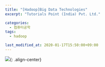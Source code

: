```yaml
---
title: "[Hadoop]Big Data Technologies"
excerpt: "Tutorials Point (India) Pvt. Ltd."

categories:
  - 컴퓨터공학
tags:
  - hadoop

last_modified_at: 2020-01-17T15:50:00+09:00
---
```


![](https://eliotjang.github.io/assets/images/hadoop/bigdata-technologies.png){: .align-center}  


